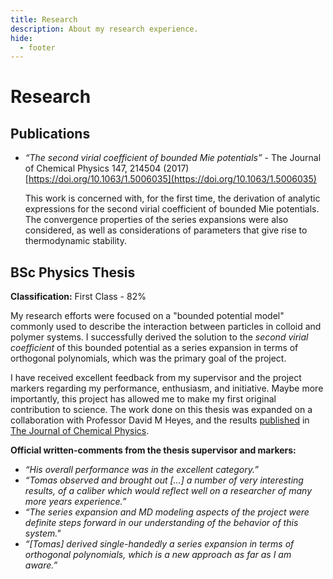 ```yaml
---
title: Research
description: About my research experience.
hide:
  - footer
---
```


# Research

## Publications

- _“The second virial coefficient of bounded Mie potentials”_ -
  The Journal of Chemical Physics 147, 214504 (2017)
  [https://doi.org/10.1063/1.5006035](https://doi.org/10.1063/1.5006035)

  This work is concerned with, for the first time, the derivation of
  analytic expressions for the second virial coefficient of bounded Mie
  potentials. The convergence properties of the series expansions were
  also considered, as well as considerations of parameters that give rise
  to thermodynamic stability.

## BSc Physics Thesis

**Classification:** First Class - 82%

My research efforts were focused on a "bounded potential model" commonly
used to describe the interaction between particles in colloid and
polymer systems. I successfully derived the solution to the
_second virial coefficient_ of this bounded potential as a series
expansion in terms of orthogonal polynomials, which was the primary goal
of the project.

I have received excellent feedback from my supervisor and the project
markers regarding my performance, enthusiasm, and initiative. Maybe more
importantly, this project has allowed me to make my first original
contribution to science. The work done on this thesis was expanded on a
collaboration with Professor David M Heyes, and the results
[published](https://doi.org/10.1063/1.5006035) in
[The Journal of Chemical Physics](https://aip.scitation.org/journal/jcp).

**Official written-comments from the thesis supervisor and markers:**

- _“His overall performance was in the excellent category.”_
- _“Tomas observed and brought out […] a number of very interesting
  results, of a caliber which would reflect well on a researcher of many
  more years experience.”_
- _“The series expansion and MD modeling aspects of the project were
  definite steps forward in our understanding of the behavior
  of this system."_
- _“[Tomas] derived single-handedly a series expansion in terms of
  orthogonal polynomials, which is a new approach as far as I am aware.”_
